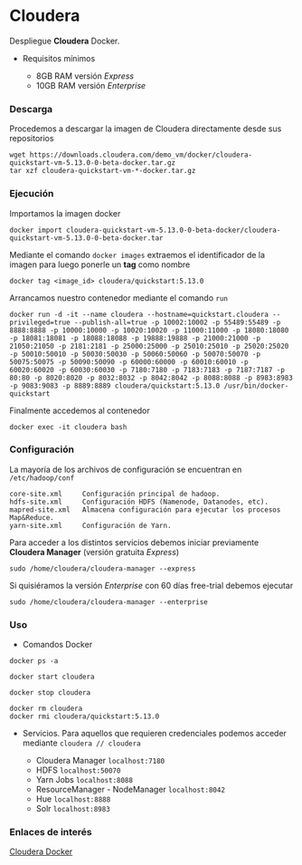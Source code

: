 # Cloudera

Despliegue **Cloudera** Docker.

- Requisitos mínimos

    - 8GB RAM versión *Express*
    - 10GB RAM versión *Enterprise*

### Descarga

Procedemos a descargar la imagen de Cloudera directamente desde sus repositorios

~~~
wget https://downloads.cloudera.com/demo_vm/docker/cloudera-quickstart-vm-5.13.0-0-beta-docker.tar.gz
tar xzf cloudera-quickstart-vm-*-docker.tar.gz
~~~

### Ejecución

Importamos la imagen docker

`docker import cloudera-quickstart-vm-5.13.0-0-beta-docker/cloudera-quickstart-vm-5.13.0-0-beta-docker.tar`

Mediante el comando `docker images` extraemos el identificador de la imagen para luego ponerle un **tag** como nombre

`docker tag <image_id> cloudera/quickstart:5.13.0`

Arrancamos nuestro contenedor mediante el comando `run`

`
docker run -d -it --name cloudera --hostname=quickstart.cloudera --privileged=true --publish-all=true -p 10002:10002 -p 55489:55489 -p 8888:8888 -p 10000:10000 -p 10020:10020 -p 11000:11000 -p 18080:18080 -p 18081:18081 -p 18088:18088 -p 19888:19888 -p 21000:21000 -p 21050:21050 -p 2181:2181 -p 25000:25000 -p 25010:25010 -p 25020:25020 -p 50010:50010 -p 50030:50030 -p 50060:50060 -p 50070:50070 -p 50075:50075 -p 50090:50090 -p 60000:60000 -p 60010:60010 -p 60020:60020 -p 60030:60030 -p 7180:7180 -p 7183:7183 -p 7187:7187 -p 80:80 -p 8020:8020 -p 8032:8032 -p 8042:8042 -p 8088:8088 -p 8983:8983 -p 9083:9083 -p 8889:8889 cloudera/quickstart:5.13.0 /usr/bin/docker-quickstart
`

Finalmente accedemos al contenedor

`docker exec -it cloudera bash`

### Configuración

La mayoría de los archivos de configuración se encuentran en `/etc/hadoop/conf`

~~~
core-site.xml     Configuración principal de hadoop.
hdfs-site.xml     Configuración HDFS (Namenode, Datanodes, etc).
mapred-site.xml   Almacena configuración para ejecutar los procesos Map&Reduce.
yarn-site.xml     Configuración de Yarn.
~~~

Para acceder a los distintos servicios debemos iniciar previamente **Cloudera Manager** (versión gratuita *Express*)

`sudo /home/cloudera/cloudera-manager --express`

Si quisiéramos la versión *Enterprise* con 60 días free-trial debemos ejecutar

`sudo /home/cloudera/cloudera-manager --enterprise`

### Uso

- Comandos Docker

~~~
docker ps -a

docker start cloudera

docker stop cloudera

docker rm cloudera
docker rmi cloudera/quickstart:5.13.0
~~~

- Servicios. Para aquellos que requieren credenciales podemos acceder mediante `cloudera // cloudera` 

    - Cloudera Manager `localhost:7180`
    - HDFS `localhost:50070`
    - Yarn Jobs `localhost:8088`
    - ResourceManager - NodeManager `localhost:8042`
    - Hue `localhost:8888`
    - Solr `localhost:8983`

### Enlaces de interés

[Cloudera Docker](https://docs.cloudera.com/documentation/enterprise/5-13-x/topics/quickstart_docker_container.html)

